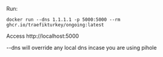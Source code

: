Run:
```
docker run --dns 1.1.1.1 -p 5000:5000 --rm ghcr.io/traefikturkey/ongoing:latest
```
Access http://localhost:5000

--dns will override any local dns incase you are using pihole
